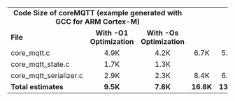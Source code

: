 <table>
    <tr>
        <td colspan="3"><center><b>Code Size of coreMQTT (example generated with GCC for ARM Cortex-M)</b></center></td>
    </tr>
    <tr>
        <td><b>File</b></td>
        <td><b><center>With -O1 Optimization</center></b></td>
        <td><b><center>With -Os Optimization</center></b></td>
    </tr>
    <tr>
         <td>core_mqtt.c</td>
         <td><center>4.9K</center></td>
         <td><center>4.2K</center></td>
         <td><center>6.7K</center></td>
         <td><center>5.7K</center></td>
    </tr>
    <tr>
        <td>core_mqtt_state.c</td>
        <td><center>1.7K</center></td>
        <td><center>1.3K</center></td>
    </tr>
    <tr>
        <td>core_mqtt_serializer.c</td>
        <td><center>2.9K</center></td>
        <td><center>2.3K</center></td>
        <td><center>8.4K</center></td>
        <td><center>6.1K</center></td>
    </tr>
    <tr>
        <td><b>Total estimates</b></td>
        <td><b><center>9.5K</center></b></td>
        <td><b><center>7.8K</center></b></td>
        <td><b><center>16.8K</center></b></td>
        <td><b><center>13.1K</center></b></td>
    </tr>
</table>
